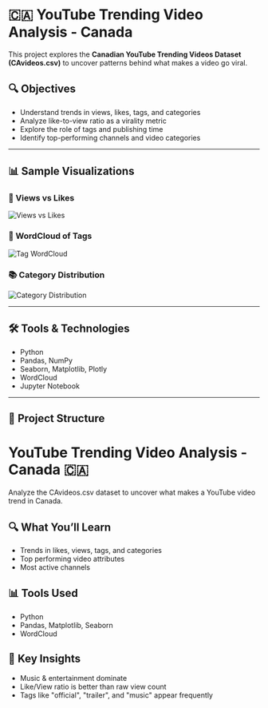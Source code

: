 # 🇨🇦 YouTube Trending Video Analysis - Canada

This project explores the **Canadian YouTube Trending Videos Dataset (CAvideos.csv)** to uncover patterns behind what makes a video go viral.

## 🔍 Objectives

- Understand trends in views, likes, tags, and categories
- Analyze like-to-view ratio as a virality metric
- Explore the role of tags and publishing time
- Identify top-performing channels and video categories

---

## 📊 Sample Visualizations

### 🎥 Views vs Likes
![Views vs Likes](plots/views_vs_likes.png)

### 🔖 WordCloud of Tags
![Tag WordCloud](plots/wordcloud_tags.png)

### 📚 Category Distribution
![Category Distribution](plots/category_distribution.png)

---

## 🛠️ Tools & Technologies

- Python
- Pandas, NumPy
- Seaborn, Matplotlib, Plotly
- WordCloud
- Jupyter Notebook

---

## 📁 Project Structure


# YouTube Trending Video Analysis - Canada 🇨🇦

Analyze the CAvideos.csv dataset to uncover what makes a YouTube video trend in Canada.

## 🔍 What You’ll Learn
- Trends in likes, views, tags, and categories
- Top performing video attributes
- Most active channels

## 📊 Tools Used
- Python
- Pandas, Matplotlib, Seaborn
- WordCloud

## 🧠 Key Insights
- Music & entertainment dominate
- Like/View ratio is better than raw view count
- Tags like "official", "trailer", and "music" appear frequently

